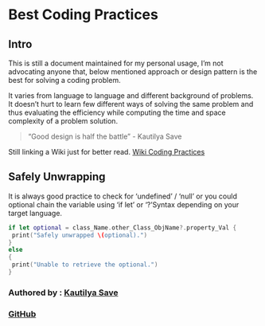 # Best Coding Practices

## Intro

This is still a document maintained for my personal usage, I’m not advocating anyone that, below mentioned approach or design pattern is the best for solving a coding problem.

It varies from language to language and different background of problems. It doesn’t hurt to learn few different ways of solving the same problem and thus evaluating the efficiency while computing the time and space complexity of a problem solution.

> “Good design is half the battle” - Kautilya Save

Still linking a Wiki just for better read.
[Wiki Coding Practices](https://en.wikipedia.org/wiki/Best_coding_practices)

## Safely Unwrapping

It is always good practice to check for ‘undefined’ / ‘null’ or you could optional chain the variable using ‘if let’ or ‘?’Syntax depending on your target language.

 ```swift
 if let optional = class_Name.other_Class_ObjName?.property_Val {
  print("Safely unwrapped \(optional).")
 }
 else
 {
  print("Unable to retrieve the optional.")
 }
 ```

### Authored by : [Kautilya Save](https://sensehack.github.io/)

### [GitHub](https://github.com/SensehacK)
